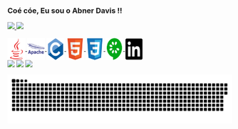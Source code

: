 ### Coé cóe, Eu sou o Abner Davis !!
<div>
  <a href="https://github.com/abnerdavis">
<img height="180em" src="https://github-readme-stats.vercel.app/api?username=abnerdavis&theme=tokyonight&show_icons=true"/>
<img height="180em" src="https://github-readme-stats.vercel.app/api/top-langs/?username=abnerdavis&theme=tokyonight&show_icons=true"/>
</div>

 <div style="display: inline_block"><br>
  <img align="center" alt="Abner-Java" height="50" width="40" src="https://github.com/devicons/devicon/blob/master/icons/java/java-plain.svg">
  <img align="center" alt="Abner-Apache" height="50" width="40" src="https://github.com/devicons/devicon/blob/master/icons/apache/apache-line-wordmark.svg">
  <img align="center" alt="Abner-C" height="50" width="40" src="https://github.com/devicons/devicon/blob/master/icons/c/c-original.svg">
  <img align="center" alt="Abner-HTML" height="50" width="40" src="https://raw.githubusercontent.com/devicons/devicon/master/icons/html5/html5-original.svg">
  <img align="center" alt="Abner-CSS" height="50" width="40" src="https://raw.githubusercontent.com/devicons/devicon/master/icons/css3/css3-original.svg">
  <img align="center" alt="Abner-Cucumber" height="50" width="40" src="https://github.com/devicons/devicon/blob/master/icons/cucumber/cucumber-plain.svg">
  <img align="center" alt="Abner-LinkedIn" height="50" width="40" src="https://github.com/devicons/devicon/blob/master/icons/linkedin/linkedin-plain.svg">
</div>

  
 <div> 
  <a href="https://instagram.com/_abnerdavis" target="_blank"><img src="https://img.shields.io/badge/-Instagram-%23E4405F?style=for-the-badge&logo=instagram&logoColor=white" target="_blank"></a> 
  <a href = "mailto:contato.casttro@outlook.com"><img src="https://img.shields.io/badge/-Gmail-%23333?style=for-the-badge&logo=gmail&logoColor=white" target="_blank"></a>
  <a href="https://www.linkedin.com/in/abner-davis-de-castro-vieira-5887a61b5/" target="_blank"><img src="https://img.shields.io/badge/-LinkedIn-%230077B5?style=for-the-badge&logo=linkedin&logoColor=white" target="_blank"></a> 
 

   




![Snake animation](https://github.com/AbnerDavis/AbnerDavis/blob/output/github-contribution-grid-snake.svg)



</div>

